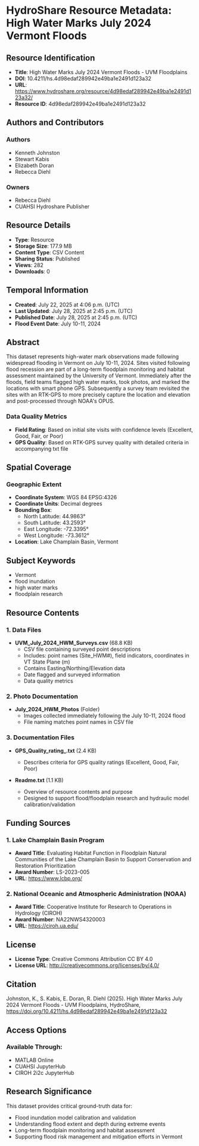 # HydroShare Resource Metadata: High Water Marks July 2024 Vermont Floods

## Resource Identification
- **Title**: High Water Marks July 2024 Vermont Floods - UVM Floodplains
- **DOI**: 10.4211/hs.4d98edaf289942e49ba1e2491d123a32
- **URL**: https://www.hydroshare.org/resource/4d98edaf289942e49ba1e2491d123a32/
- **Resource ID**: 4d98edaf289942e49ba1e2491d123a32

## Authors and Contributors
### Authors
- Kenneth Johnston
- Stewart Kabis
- Elizabeth Doran
- Rebecca Diehl

### Owners
- Rebecca Diehl
- CUAHSI Hydroshare Publisher

## Resource Details
- **Type**: Resource
- **Storage Size**: 177.9 MB
- **Content Type**: CSV Content
- **Sharing Status**: Published
- **Views**: 282
- **Downloads**: 0

## Temporal Information
- **Created**: July 22, 2025 at 4:06 p.m. (UTC)
- **Last Updated**: July 28, 2025 at 2:45 p.m. (UTC)
- **Published Date**: July 28, 2025 at 2:45 p.m. (UTC)
- **Flood Event Date**: July 10-11, 2024

## Abstract
This dataset represents high-water mark observations made following widespread flooding in Vermont on July 10-11, 2024. Sites visited following flood recession are part of a long-term floodplain monitoring and habitat assessment maintained by the University of Vermont. Immediately after the floods, field teams flagged high water marks, took photos, and marked the locations with smart phone GPS. Subsequently a survey team revisited the sites with an RTK-GPS to more precisely capture the location and elevation and post-processed through NOAA's OPUS.

### Data Quality Metrics
- **Field Rating**: Based on initial site visits with confidence levels (Excellent, Good, Fair, or Poor)
- **GPS Quality**: Based on RTK-GPS survey quality with detailed criteria in accompanying txt file

## Spatial Coverage
### Geographic Extent
- **Coordinate System**: WGS 84 EPSG:4326
- **Coordinate Units**: Decimal degrees
- **Bounding Box**:
  - North Latitude: 44.9863°
  - South Latitude: 43.2593°
  - East Longitude: -72.3395°
  - West Longitude: -73.3612°
- **Location**: Lake Champlain Basin, Vermont

## Subject Keywords
- Vermont
- flood inundation
- high water marks
- floodplain research

## Resource Contents

### 1. Data Files
- **UVM_July_2024_HWM_Surveys.csv** (68.8 KB)
  - CSV file containing surveyed point descriptions
  - Includes: point names (Site_HWM#), field indicators, coordinates in VT State Plane (m)
  - Contains Easting/Northing/Elevation data
  - Date flagged and surveyed information
  - Data quality metrics

### 2. Photo Documentation
- **July_2024_HWM_Photos** (Folder)
  - Images collected immediately following the July 10-11, 2024 flood
  - File naming matches point names in CSV file

### 3. Documentation Files
- **GPS_Quality_rating_.txt** (2.4 KB)
  - Describes criteria for GPS quality ratings (Excellent, Good, Fair, Poor)
  
- **Readme.txt** (1.1 KB)
  - Overview of resource contents and purpose
  - Designed to support flood/floodplain research and hydraulic model calibration/validation

## Funding Sources

### 1. Lake Champlain Basin Program
- **Award Title**: Evaluating Habitat Function in Floodplain Natural Communities of the Lake Champlain Basin to Support Conservation and Restoration Prioritization
- **Award Number**: LS-2023-005
- **URL**: https://www.lcbp.org/

### 2. National Oceanic and Atmospheric Administration (NOAA)
- **Award Title**: Cooperative Institute for Research to Operations in Hydrology (CIROH)
- **Award Number**: NA22NWS4320003
- **URL**: https://ciroh.ua.edu/

## License
- **License Type**: Creative Commons Attribution CC BY 4.0
- **License URL**: http://creativecommons.org/licenses/by/4.0/

## Citation
Johnston, K., S. Kabis, E. Doran, R. Diehl (2025). High Water Marks July 2024 Vermont Floods - UVM Floodplains, HydroShare, https://doi.org/10.4211/hs.4d98edaf289942e49ba1e2491d123a32

## Access Options
### Available Through:
- MATLAB Online
- CUAHSI JupyterHub
- CIROH 2i2c JupyterHub

## Research Significance
This dataset provides critical ground-truth data for:
- Flood inundation model calibration and validation
- Understanding flood extent and depth during extreme events
- Long-term floodplain monitoring and habitat assessment
- Supporting flood risk management and mitigation efforts in Vermont